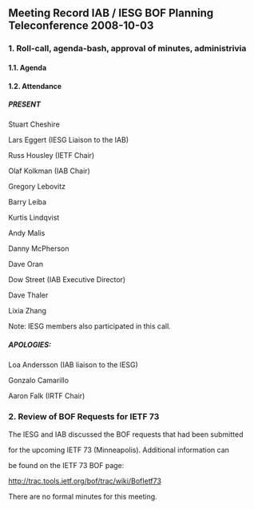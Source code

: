 
Meeting Record IAB / IESG BOF Planning Teleconference 2008-10-03
----------------------------------------------------------------


### 1. Roll-call, agenda-bash, approval of minutes, administrivia


#### 1.1. Agenda


#### 1.2. Attendance


##### PRESENT


Stuart Cheshire  

Lars Eggert (IESG Liaison to the IAB)  

Russ Housley (IETF Chair)  

Olaf Kolkman (IAB Chair)  

Gregory Lebovitz  

Barry Leiba  

Kurtis Lindqvist  

Andy Malis  

Danny McPherson  

Dave Oran  

Dow Street (IAB Executive Director)  

Dave Thaler  

Lixia Zhang


Note: IESG members also participated in this call.


##### APOLOGIES:


Loa Andersson (IAB liaison to the IESG)  

Gonzalo Camarillo  

Aaron Falk (IRTF Chair)


### 2. Review of BOF Requests for IETF 73


The IESG and IAB discussed the BOF requests that had been submitted  

for the upcoming IETF 73 (Minneapolis). Additional information can  

be found on the IETF 73 BOF page:


http://trac.tools.ietf.org/bof/trac/wiki/BofIetf73


There are no formal minutes for this meeting.


